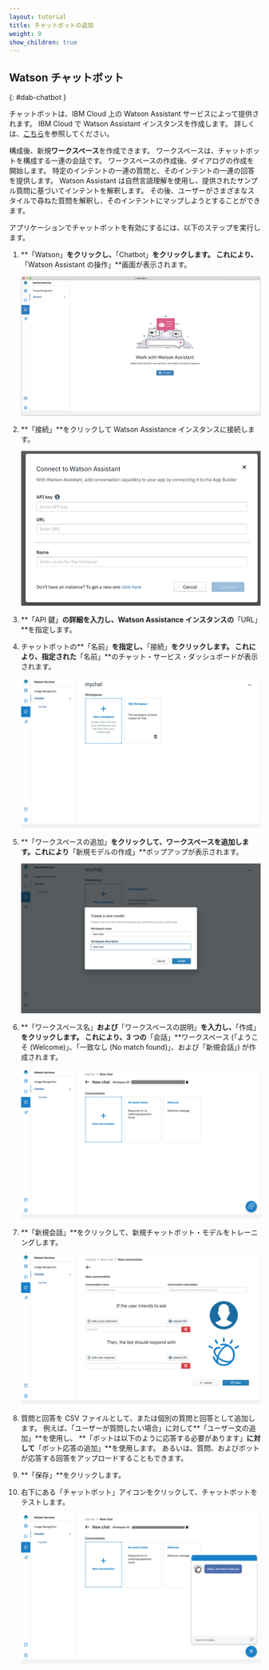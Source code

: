 ```yaml
---
layout: tutorial
title: チャットボットの追加
weight: 9
show_children: true
---
```

<!-- NLS_CHARSET=UTF-8 -->
## Watson チャットボット
{: #dab-chatbot }

チャットボットは、IBM Cloud 上の Watson Assistant サービスによって提供されます。 IBM Cloud で Watson Assistant インスタンスを作成します。 詳しくは、[こちら](https://cloud.ibm.com/catalog/services/watson-assistant-formerly-conversation)を参照してください。

構成後、新規**ワークスペース**を作成できます。 ワークスペースは、チャットボットを構成する一連の会話です。 ワークスペースの作成後、ダイアログの作成を開始します。 特定のインテントの一連の質問と、そのインテントの一連の回答を提供します。 Watson Assistant は自然言語理解を使用し、提供されたサンプル質問に基づいてインテントを解釈します。 その後、ユーザーがさまざまなスタイルで尋ねた質問を解釈し、そのインテントにマップしようとすることができます。

アプリケーションでチャットボットを有効にするには、以下のステップを実行します。

1. **「Watson」**をクリックし、**「Chatbot」**をクリックします。 これにより、**「Watson Assistant の操作」**画面が表示されます。

    ![Watson Chatbot](dab-watson-chat.png)

2. **「接続」**をクリックして Watson Assistance インスタンスに接続します。

    ![Watson Chat インスタンス](dab-watson-chat-instance.png)

3. **「API 鍵」**の詳細を入力し、Watson Assistance インスタンスの**「URL」**を指定します。 
4. チャットボットの**「名前」**を指定し、**「接続」**をクリックします。 これにより、指定された**「名前」**のチャット・サービス・ダッシュボードが表示されます。

    ![Watson チャットボット・ワークスペース](dab-watson-chat-workspace.png)

5. **「ワークスペースの追加」**をクリックして、ワークスペースを追加します。これにより**「新規モデルの作成」**ポップアップが表示されます。

    ![Watson チャットボット・ワークスペースの新規モデル](dab-watson-chat-new-model.png)

6. **「ワークスペース名」**および**「ワークスペースの説明」**を入力し、**「作成」**をクリックします。 これにより、3 つの**「会話」**ワークスペース (「ようこそ (Welcome)」、「一致なし (No match found)」、および「新規会話」) が作成されます。

    ![Watson チャットボットのデフォルト会話](dab-watson-chat-conversations.png)

7. **「新規会話」**をクリックして、新規チャットボット・モデルをトレーニングします。 

    ![Watson チャットボット Q&A](dab-watson-chat-questions.png)

8. 質問と回答を CSV ファイルとして、または個別の質問と回答として追加します。 例えば、「ユーザーが質問したい場合」に対して**「ユーザー文の追加」**を使用し、 **「ボットは以下のように応答する必要があります」**に対して**「ボット応答の追加」**を使用します。 あるいは、質問、およびボットが応答する回答をアップロードすることもできます。
9. **「保存」**をクリックします。
10. 右下にある「チャットボット」アイコンをクリックして、チャットボットをテストします。

    ![チャットボットのテスト](dab-watson-chat-testing.png)
